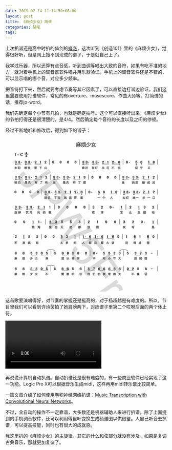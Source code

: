 ```yaml
---
date: 2019-02-14 11:14:50+08:00
layout: post
title: 《麻烦少女》简谱
categories: 随笔
tags: 
---
```


上次扒谱还是高中时扒的仙剑的[蝶恋](http://blog.sina.com.cn/s/blog_a6938c7a0102vfq2.html)，这次听到《创造101》里的《麻烦少女》，觉得很好听，但是网上搜不到现成的谱子，于是就自己上了。

我学过乐器，所以还算有点音感，听到曲调等唱出大致的音符，如果有吃不准的地方，就对着手机上的调音器软件唱并用乐器验证。手机上的调音软件还是不错的，可以显示唱的哪个音，对应多少频率。

把音符打下来，然后就要考虑节奏等其它因素了，可以直接边打谱边验证。我们这里需要使用打谱软件，常见的有overture、musescore、作曲大师等。打简谱的话，推荐jp-word。

我们先确定每个小节有几拍，也就是确定拍号。这个可以直接听出来，《麻烦少女》的节拍打得还是很清楚的，是4/4。然后确定每个音符的长度以及之间的停顿。

经过不断地听和修改后，得到如下的谱子：

![](/album/trouble_girl.jpg)

这首歌要演唱得好，对节奏的掌握还是挺高的，对于杨超越是有难度的。所以，节目里我们可以看到许诗茵拍了她肩膀两下，对应谱子里第二个哎呀后面的两个休止符。

<video src="https://github.com/xulihang/resources/releases/download/v1.0/trouble_girl.mp4" controls="controls">
您的浏览器不支持 video 标签。
</video>

再说说计算机自动扒谱。自动扒谱还是很有难度的，有一些商业软件已经实现了这一功能。Logic Pro X可以根据音乐生成midi，这样再用midi转乐谱比较简单。

一篇文章介绍了如何使用卷积神经网络扒谱：[Music Transcription with Convolutional Neural Networks](https://www.lunaverus.com/cnn)。

不过，全自动的操作不一定靠谱，大多数还是机器辅助人来进行扒谱。除了上面提到的手机调音软件，还可以利用傅里叶变换生成频谱图以供借鉴。人自己听音去扒谱，可以提高技能，同时也有很大的成就感。

我这里扒的《麻烦少女》的主旋律，其它的什么和弦部分就没有涉及。如果是复调古典音乐，那就更加复杂了。









